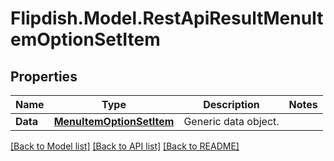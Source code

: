 # Flipdish.Model.RestApiResultMenuItemOptionSetItem
## Properties

Name | Type | Description | Notes
------------ | ------------- | ------------- | -------------
**Data** | [**MenuItemOptionSetItem**](MenuItemOptionSetItem.md) | Generic data object. | 

[[Back to Model list]](../README.md#documentation-for-models) [[Back to API list]](../README.md#documentation-for-api-endpoints) [[Back to README]](../README.md)

